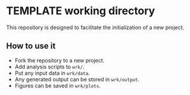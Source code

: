 # TEMPLATE working directory

This repository is designed to facilitate the initialization of a new project.

## How to use it

- Fork the repository to a new project.
- Add analysis scripts to `wrk/`.
- Put any input data in `wrk/data`.
- Any generated output can be stored in `wrk/output`.
- Figures can be saved in `wrk/plots`.
